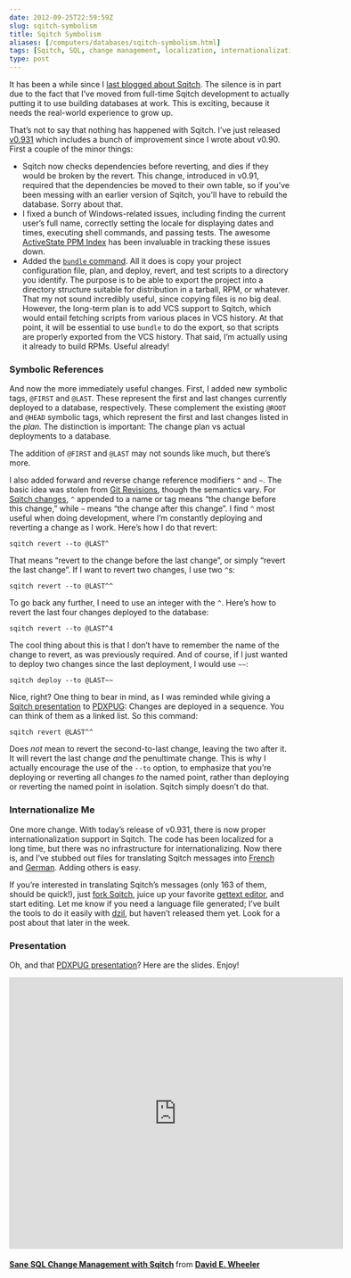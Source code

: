```yaml
--- 
date: 2012-09-25T22:59:59Z
slug: sqitch-symbolism
title: Sqitch Symbolism
aliases: [/computers/databases/sqitch-symbolism.html]
tags: [Sqitch, SQL, change management, localization, internationalization]
type: post
---
```


<p>It has been a while since I <a href="/computers/databases/sqitch-depend-on-it.html">last blogged about Sqitch</a>. The silence is in part due to the fact that I’ve moved from full-time Sqitch development to actually putting it to use building databases at work. This is exciting, because it needs the real-world experience to grow up.</p>

<p>That’s not to say that nothing has happened with Sqitch. I’ve just released <a href="https://metacpan.org/release/DWHEELER/App-Sqitch-0.931/">v0.931</a> which includes a bunch of improvement since I wrote about v0.90. First a couple of the minor things:</p>

<ul>
<li>Sqitch now checks dependencies before reverting, and dies if they would be broken by the revert. This change, introduced in v0.91, required that the dependencies be moved to their own table, so if you’ve been messing with an earlier version of Sqitch, you’ll have to rebuild the database. Sorry about that.</li>
<li>I fixed a bunch of Windows-related issues, including finding the current user’s full name, correctly setting the locale for displaying dates and times, executing shell commands, and passing tests. The awesome <a href="http://code.activestate.com/ppm/App-Sqitch/">ActiveState PPM Index</a> has been invaluable in tracking these issues down.</li>
<li>Added the <a href="https://metacpan.org/module/sqitch-bundle"><code>bundle</code> command</a>. All it does is copy your project configuration file, plan, and deploy, revert, and test scripts to a directory you identify. The purpose is to be able to export the project into a directory structure suitable for distribution in a tarball, RPM, or whatever. That my not sound incredibly useful, since copying files is no big deal. However, the long-term plan is to add VCS support to Sqitch, which would entail fetching scripts from various places in VCS history. At that point, it will be essential to use <code>bundle</code> to do the export, so that scripts are properly exported from the VCS history. That said, I’m actually using it already to build RPMs. Useful already!</li>
</ul>


<h3>Symbolic References</h3>

<p>And now the more immediately useful changes. First, I added new symbolic tags,  <code>@FIRST</code> and <code>@LAST</code>. These represent the first and last changes currently deployed to a database, respectively. These complement the existing <code>@ROOT</code> and <code>@HEAD</code> symbolic tags, which represent the first and last changes listed in the <em>plan.</em> The distinction is important: The change plan vs actual deployments to a database.</p>

<p>The addition of <code>@FIRST</code> and <code>@LAST</code> may not sounds like much, but there’s more.</p>

<p>I also added forward and reverse change reference modifiers <code>^</code> and <code>~</code>. The basic idea was stolen from <a href="http://git-scm.com/docs/gitrevisions">Git Revisions</a>, though the semantics vary. For <a href="https://metacpan.org/module/sqitchchanges">Sqitch changes</a>, <code>^</code> appended to a name or tag means “the change before this change,” while <code>~</code> means “the change after this change”. I find <code>^</code> most useful when doing development, where I’m constantly deploying and reverting a change as I work. Here’s how I do that revert:</p>

<pre><code>sqitch revert --to @LAST^
</code></pre>

<p>That means “revert to the change before the last change”, or simply “revert the last change”. If I want to revert two changes, I use two <code>^</code>s:</p>

<pre><code>sqitch revert --to @LAST^^
</code></pre>

<p>To go back any further, I need to use an integer with the <code>^</code>. Here’s how to revert the last four changes deployed to the database:</p>

<pre><code>sqitch revert --to @LAST^4
</code></pre>

<p>The cool thing about this is that I don’t have to remember the name of the change to revert, as was previously required. And of course, if I just wanted to deploy two changes since the last deployment, I would use <code>~~</code>:</p>

<pre><code>sqitch deploy --to @LAST~~
</code></pre>

<p>Nice, right? One thing to bear in mind, as I was reminded while giving a <a href="https://www.slideshare.net/justatheory/sane-sql-change-management-with-sqitch">Sqitch presentation</a> to <a href="http://pdxpug.wordpress.com/2012/09/07/pdxpug-september-meeting-coming-up/">PDXPUG</a>: Changes are deployed in a sequence. You can think of them as a linked list. So this command:</p>

<pre><code>sqitch revert @LAST^^
</code></pre>

<p>Does <em>not</em> mean to revert the second-to-last change, leaving the two after it. It will revert the last change <em>and</em> the penultimate change. This is why I actually encourage the use of the <code>--to</code> option, to emphasize that you’re deploying or reverting all changes <em>to</em> the named point, rather than deploying or reverting the named point in isolation. Sqitch simply doesn’t do that.</p>

<h3>Internationalize Me</h3>

<p>One more change. With today’s release of v0.931, there is now proper internationalization support in Sqitch. The code has been localized for a long time, but there was no infrastructure for internationalizing. Now there is, and I’ve stubbed out files for translating Sqitch messages into <a href="https://github.com/theory/sqitch/blob/master/po/fr.po">French</a> and <a href="https://github.com/theory/sqitch/blob/master/po/de.po">German</a>. Adding others is easy.</p>

<p>If you’re interested in translating Sqitch’s messages (only 163 of them, should be quick!), just <a href="https://github.com/theory/sqitch/">fork Sqitch</a>, juice up your favorite <a href="http://www.google.com/search?q=gettext+editor">gettext editor</a>, and start editing. Let me know if you need a language file generated; I’ve built the tools to do it easily with <a href="http://dzil.org/">dzil</a>, but haven’t released them yet. Look for a post about that later in the week.</p>

<h3>Presentation</h3>

<p>Oh, and that <a href="http://pdxpug.wordpress.com/2012/09/07/pdxpug-september-meeting-coming-up/">PDXPUG presentation</a>? Here are the slides. Enjoy!</p>

<iframe src="https://www.slideshare.net/slideshow/embed_code/14459486" width="597" height="486" frameborder="0" marginwidth="0" marginheight="0" scrolling="no" style="border:1px solid #CCC;border-width:1px 1px 0;margin-bottom:5px" allowfullscreen> </iframe>


<p> <div style="margin-bottom:5px"> <strong> <a href="https://www.slideshare.net/justatheory/sane-sql-change-management-with-sqitch" title="Sane SQL Change Management with Sqitch" target="_blank">Sane SQL Change Management with Sqitch</a> </strong> from <strong><a href="https://www.slideshare.net/justatheory" target="_blank">David E. Wheeler</a></strong> </div></p>
